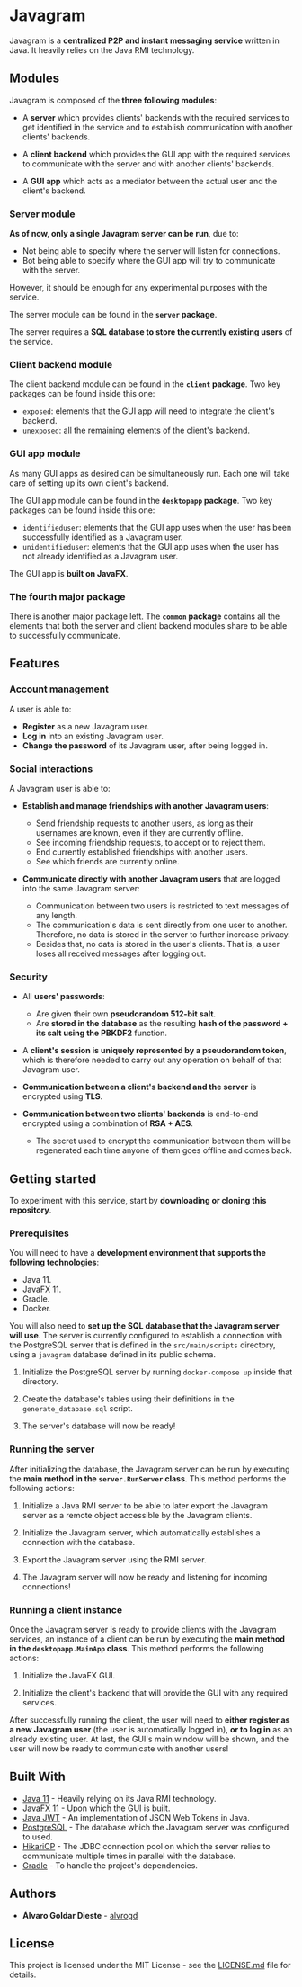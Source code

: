 # Javagram

Javagram is a **centralized P2P and instant messaging service** written in Java. It heavily relies on the Java RMI technology.

## Modules

Javagram is composed of the **three following modules**:

* A **server** which provides clients' backends with the required services to get identified in the service and to establish communication with another clients' backends.

* A **client backend** which provides the GUI app with the required services to communicate with the server and with another clients' backends.

* A **GUI app** which acts as a mediator between the actual user and the client's backend.

### Server module

**As of now, only a single Javagram server can be run**, due to:

* Not being able to specify where the server will listen for connections.
* Bot being able to specify where the GUI app will try to communicate with the server.

However, it should be enough for any experimental purposes with the service.

The server module can be found in the **`server` package**.

The server requires a **SQL database to store the currently existing users** of the service.

### Client backend module

The client backend module can be found in the **`client` package**. Two key packages can be found inside this one:

* `exposed`: elements that the GUI app will need to integrate the client's backend.
* `unexposed`: all the remaining elements of the client's backend.

### GUI app module

As many GUI apps as desired can be simultaneously run. Each one will take care of setting up its own client's backend.

The GUI app module can be found in the **`desktopapp` package**. Two key packages can be found inside this one:

* `identifieduser`: elements that the GUI app uses when the user has been successfully identified as a Javagram user.
* `unidentifieduser`: elements that the GUI app uses when the user has not already identified as a Javagram user.

The GUI app is **built on JavaFX**.

### The fourth major package

There is another major package left. The **`common` package** contains all the elements that both the server and client backend modules share to be able to successfully communicate.

## Features

### Account management

A user is able to:

* **Register** as a new Javagram user.
* **Log in** into an existing Javagram user.
* **Change the password** of its Javagram user, after being logged in.

### Social interactions

A Javagram user is able to:

* **Establish and manage friendships with another Javagram users**:
  - Send friendship requests to another users, as long as their usernames are known, even if they are currently offline.
  - See incoming friendship requests, to accept or to reject them.
  - End currently established friendships with another users.
  - See which friends are currently online.

* **Communicate directly with another Javagram users** that are logged into the same Javagram server:
  - Communication between two users is restricted to text messages of any length.
  - The communication's data is sent directly from one user to another. Therefore, no data is stored in the server to further increase privacy.
  - Besides that, no data is stored in the user's clients. That is, a user loses all received messages after logging out.

### Security

* All **users' passwords**:
  - Are given their own **pseudorandom 512-bit salt**.
  - Are **stored in the database** as the resulting **hash of the password + its salt using the PBKDF2** function.

* A **client's session is uniquely represented by a pseudorandom token**, which is therefore needed to carry out any operation on behalf of that Javagram user.

* **Communication between a client's backend and the server** is encrypted using **TLS**.

* **Communication between two clients' backends** is end-to-end encrypted using a combination of **RSA + AES**.
  - The secret used to encrypt the communication between them will be regenerated each time anyone of them goes offline and comes back.

## Getting started

To experiment with this service, start by **downloading or cloning this repository**.

### Prerequisites

You will need to have a **development environment that supports the following technologies**:

* Java 11.
* JavaFX 11.
* Gradle.
* Docker.

You will also need to **set up the SQL database that the Javagram server will use**. The server is currently configured to establish a connection with the PostgreSQL server that is defined in the `src/main/scripts` directory, using a `javagram` database defined in its public schema.

1. Initialize the PostgreSQL server by running `docker-compose up` inside that directory.

2. Create the database's tables using their definitions in the ```generate_database.sql``` script.

3. The server's database will now be ready!

### Running the server

After initializing the database, the Javagram server can be run by executing the **main method in the `server.RunServer` class**. This method performs the following actions:

1. Initialize a Java RMI server to be able to later export the Javagram server as a remote object accessible by the Javagram clients.

2. Initialize the Javagram server, which automatically establishes a connection with the database.

3. Export the Javagram server using the RMI server.

4. The Javagram server will now be ready and listening for incoming connections!

### Running a client instance

Once the Javagram server is ready to provide clients with the Javagram services, an instance of a client can be run by executing the **main method in the `desktopapp.MainApp` class**. This method performs the following actions:

1. Initialize the JavaFX GUI.

2. Initialize the client's backend that will provide the GUI with any required services.

After successfully running the client, the user will need to **either register as a new Javagram user** (the user is automatically logged in), **or to log in** as an already existing user. At last, the GUI's main window will be shown, and the user will now be ready to communicate with another users!

## Built With

* [Java 11](https://adoptopenjdk.net/) - Heavily relying on its Java RMI technology.
* [JavaFX 11](https://openjfx.io/index.html) - Upon which the GUI is built.
* [Java JWT](https://github.com/auth0/java-jwt) - An implementation of JSON Web Tokens in Java.
* [PostgreSQL](https://www.postgresql.org/) - The database which the Javagram server was configured to used.
* [HikariCP](https://github.com/brettwooldridge/HikariCP) - The JDBC connection pool on which the server relies to communicate multiple times in parallel with the database.
* [Gradle](https://gradle.org/) - To handle the project's dependencies.

## Authors

* **Álvaro Goldar Dieste** - [alvrogd](https://github.com/alvrogd)

## License

This project is licensed under the MIT License - see the [LICENSE.md](LICENSE.md) file for details.
